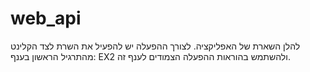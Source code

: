 # web_api

להלן השארת של האפליקציה. 
לצורך ההפעלה יש להפעיל את השרת לצד הקלינט מהתרגיל הראשון בענף: EX2
ולהשתמש בהוראות ההפעלה הצמודים לענף זה. 
